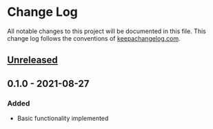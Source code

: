 # Change Log
All notable changes to this project will be documented in this file. This change log follows the conventions of [keepachangelog.com](http://keepachangelog.com/).

## [Unreleased]

## 0.1.0 - 2021-08-27
### Added
- Basic functionality implemented

[Unreleased]: https://sourcehost.site/your-name/cocoapods-acknowledgements-licenses/compare/0.1.0...HEAD
[0.1.0]: https://sourcehost.site/your-name/cocoapods-acknowledgements-licenses/compare/0.0.0...0.1.0
